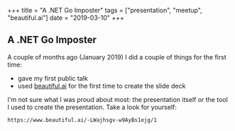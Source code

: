+++
title =  "A .NET Go Imposter"
tags = ["presentation", "meetup", "beautiful.ai"]
date = "2019-03-10"
+++

## A .NET Go Imposter

A couple of months ago (January 2019) I did a couple of things for the first time:

- gave my first public talk
- used [beautiful.ai](https://www.beautiful.ai/-LWajhsgv-w9AyBs1ejg/1) for the first time to create the slide deck

I'm not sure what I was proud about most: the presentation itself or the tool I used to create the presentation. Take a look for yourself:

```
https://www.beautiful.ai/-LWajhsgv-w9AyBs1ejg/1
```

